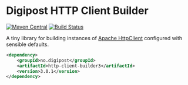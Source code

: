 # Digipost HTTP Client Builder

[![Maven Central](https://maven-badges.herokuapp.com/maven-central/no.digipost/http-client-builder3/badge.svg)](https://maven-badges.herokuapp.com/maven-central/no.digipost/http-client-builder3)
[![Build Status](https://travis-ci.org/digipost/http-client-builder.svg?branch=master)](https://travis-ci.org/digipost/http-client-builder)

A tiny library for building instances of [Apache HttpClient](https://hc.apache.org/httpcomponents-client-ga/) configured with sensible defaults.

```xml
<dependency>
    <groupId>no.digipost</groupId>
    <artifactId>http-client-builder3</artifactId>
    <version>3.0.1</version>
</dependency>
```
